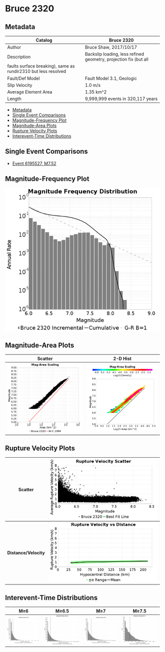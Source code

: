 # Bruce 2320
## Metadata
| Catalog | Bruce 2320 |
|-----|-----|
| Author | Bruce Shaw, 2017/10/17 |
| Description | Backslip loading, less refined geometry, projection fix (but all
faults surface breaking), same as rundir2310 but less resolved |
| Fault/Def Model | Fault Model 3.1, Geologic |
| Slip Velocity | 1.0 m/s |
| Average Element Area | 1.35 km^2 |
| Length | 9,999,999 events in 320,117 years |

* [Metadata](#metadata)
* [Single Event Comparisons](#single-event-comparisons)
* [Magnitude-Frequency Plot](#magnitude-frequency-plot)
* [Magnitude-Area Plots](#magnitude-area-plots)
* [Rupture Velocity Plots](#rupture-velocity-plots)
* [Interevent-Time Distributions](#interevent-time-distributions)

## Single Event Comparisons
* [Event 6195527, M7.52](event_6195527/)
## Magnitude-Frequency Plot
![MFD](resources/mfd.png)
## Magnitude-Area Plots
| Scatter | 2-D Hist |
|-----|-----|
| ![MFD Scatter](resources/mag_area.png) | ![MFD Hist](resources/mag_area_hist2D.png) |
## Rupture Velocity Plots
| **Scatter** | ![Rupture Velocity Scatter](resources/rupture_velocity_scatter.png) |
|-----|-----|
| **Distance/Velocity** | ![Rupture Velocity vs Dist](resources/rupture_velocity_vs_dist.png) |
## Interevent-Time Distributions
| **M≥6** | **M≥6.5** | **M≥7** | **M≥7.5** |
|-----|-----|-----|-----|
| ![Interevent Times](resources/interevent_times_m6.png) | ![Interevent Times](resources/interevent_times_m6.5.png) | ![Interevent Times](resources/interevent_times_m7.png) | ![Interevent Times](resources/interevent_times_m7.5.png) |
